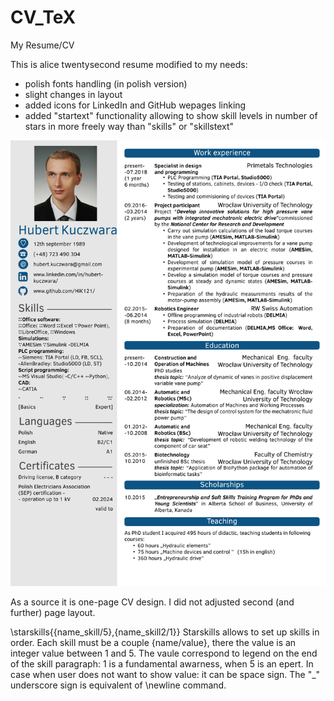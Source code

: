 # CV_TeX
My Resume/CV

This is alice twentysecond resume modified to my needs:
- polish fonts handling (in polish version)
- slight changes in layout 
- added icons for LinkedIn and GitHub wepages linking
- added "startext" functionality allowing to show skill levels in number of stars in more freely way than "skills" or "skillstext"

![Resume](https://github.com/HiK121/CV_TeX/blob/master/Hubert_Kuczwara.jpg)

As a source it is one-page CV design. I did not adjusted second (and further) page layout.

\starskills{{name_skill/5},{name_skill2/1}}
Starskills allows to set up skills in order. Each skill must be a couple {name/value}, there the value is an integer value between 1 and 5. The vaule correspond to legend on the end of the skill paragraph: 1 is a fundamental awarness, when 5 is an epert. In case when user does not want to show value: it can be space sign. The "_" underscore sign is equivalent of \newline command.
